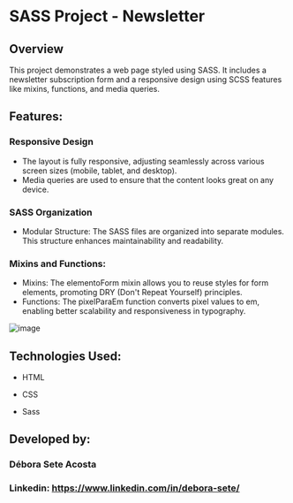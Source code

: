 # SASS Project - Newsletter

## Overview

This project demonstrates a  web page styled using SASS. It includes a newsletter subscription form and a responsive design using SCSS features like mixins, functions, and media queries.


## Features: 

### Responsive Design
   * The layout is fully responsive, adjusting seamlessly across various screen sizes (mobile, tablet, and desktop).
   * Media queries are used to ensure that the content looks great on any device.

### SASS Organization
  * Modular Structure: The SASS files are organized into separate modules. This structure enhances maintainability and readability.

### Mixins and Functions:
 * Mixins: The elementoForm mixin allows you to reuse styles for form elements, promoting DRY (Don't Repeat Yourself) principles.
 * Functions: The pixelParaEm function converts pixel values to em, enabling better scalability and responsiveness in typography.



![image](https://github.com/user-attachments/assets/01398319-7d36-4227-95d7-17f58c889f31)






## Technologies Used:  
 

   

* HTML  

   


* CSS     




* Sass


  
  
## Developed by:  



### Débora Sete Acosta 
### Linkedin: https://www.linkedin.com/in/debora-sete/ 

